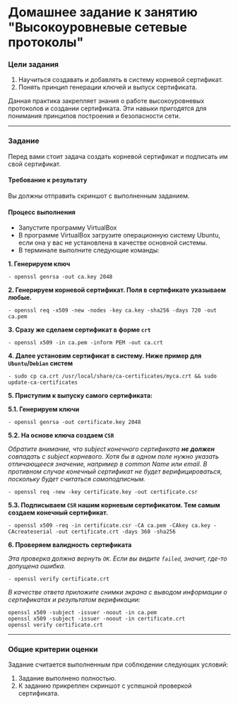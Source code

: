# Домашнее задание к занятию "Высокоуровневые сетевые протоколы"


### Цели задания
1. Научиться создавать и добавлять в систему корневой сертификат.
2. Понять принцип генерации ключей и выпуск сертификата.

Данная практика закрепляет знания о работе высокоуровневых протоколов  и создании сертификата. Эти навыки пригодятся для понимания принципов построения и безопасности сети.


------

### Задание

Перед вами стоит задача создать корневой сертификат и подписать им свой сертификат.

#### Требование к результату
Вы должны отправить скриншот с выполненным заданием.

#### Процесс выполнения
- Запустите программу VirtualBox
- В программе VirtualBox загрузите операционную систему Ubuntu, если она у вас не установлена в качестве основной системы.
- В терминале выполните следующие команды:

**1. Генерируем ключ**

```
- openssl genrsa -out ca.key 2048
```

**2. Генерируем корневой сертификат. Поля в сертификате указываем любые.**

```
- openssl req -x509 -new -nodes -key ca.key -sha256 -days 720 -out ca.pem
```

**3. Сразу же сделаем сертификат в форме `crt`**

```
- openssl x509 -in ca.pem -inform PEM -out ca.crt
```

**4. Далее установим сертификат в систему. Ниже пример для `Ubuntu`/`Debian` систем**

```
- sudo cp ca.crt /usr/local/share/ca-certificates/myca.crt && sudo update-ca-certificates
```

**5. Приступим к выпуску самого сертификата:**

**5.1. Генерируем ключи**

```
- openssl genrsa -out certificate.key 2048
```

**5.2. На основе ключа создаем `CSR`**

*Обратите внимание, что subject конечного сертификата __не должен__ совпадать с subject корневого. Хотя бы в одном поле нужно указать отличающееся значение, например в common Name или email. В противном случае конечный сертификат не будет верифицироваться, поскольку будет считаться самоподписным.*

```
- openssl req -new -key certificate.key -out certificate.csr
```

**5.3. Подписываем `CSR` нашим корневым сертификатом. Тем самым создаем конечный сертификат.**

```
- openssl x509 -req -in certificate.csr -CA ca.pem -CAkey ca.key -CAcreateserial -out certificate.crt -days 360 -sha256
```

**6. Проверяем валидность сертификата**

*Эта проверка должна вернуть `OK`. Если вы видите `failed`, значит, где-то допущена ошибка.*

```
- openssl verify certificate.crt
```


*В качестве ответа приложите снимки экрана с выводом информации о сертификатах и результатом верификации:*
```
openssl x509 -subject -issuer -noout -in ca.pem
openssl x509 -subject -issuer -noout -in certificate.crt
openssl verify certificate.crt
```

------

### Общие критерии оценки
Задание считается выполненным при соблюдении следующих условий:
1. Задание выполнено полностью.
2. К заданию прикреплен скриншот с успешной проверкой сертификата.
